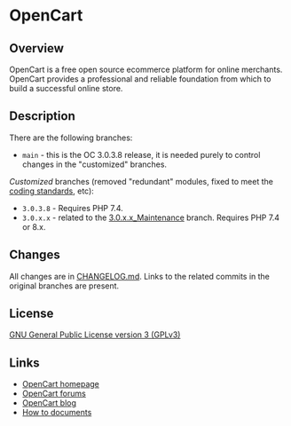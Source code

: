 # OpenCart

## Overview
OpenCart is a free open source ecommerce platform for online merchants. OpenCart provides a professional and reliable foundation from which to build a successful online store.

## Description
There are the following branches:
- `main` - this is the OC 3.0.3.8 release, it is needed purely to control changes in the "customized" branches.

*Customized* branches (removed "redundant" modules, fixed to meet the [coding standards](https://github.com/opencart/opencart/wiki/Coding-standards), etc):
- `3.0.3.8` - Requires PHP 7.4.
- `3.0.x.x` - related to the [3.0.x.x_Maintenance](https://github.com/opencart/opencart/tree/3.0.x.x_Maintenance) branch. Requires PHP 7.4 or 8.x.

## Changes
All changes are in [CHANGELOG.md](https://github.com/ocmod-space/opencart3-ce/blob/3.0.x.x/CHANGELOG.md). Links to the related commits in the original branches are present.

## License
[GNU General Public License version 3 (GPLv3)](https://github.com/ocmod-space/opencart3-ce/blob/main/LICENSE.md)

## Links
- [OpenCart homepage](http://www.opencart.com/)
- [OpenCart forums](http://forum.opencart.com/)
- [OpenCart blog](http://www.opencart.com/index.php?route=feature/blog)
- [How to documents](http://docs.opencart.com/)
